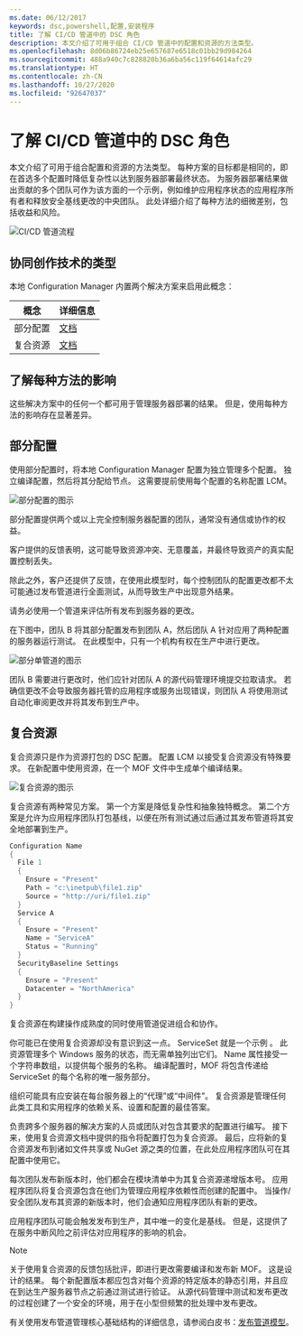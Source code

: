 ```yaml
---
ms.date: 06/12/2017
keywords: dsc,powershell,配置,安装程序
title: 了解 CI/CD 管道中的 DSC 角色
description: 本文介绍了可用于组合 CI/CD 管道中的配置和资源的方法类型。
ms.openlocfilehash: 8d06b86724eb25e657687e6518c01bb29d984264
ms.sourcegitcommit: 488a940c7c828820b36a6ba56c119f64614afc29
ms.translationtype: HT
ms.contentlocale: zh-CN
ms.lasthandoff: 10/27/2020
ms.locfileid: "92647037"
---
```

# <a name="understanding-dscs-role-in-a-cicd-pipeline"></a>了解 CI/CD 管道中的 DSC 角色

本文介绍了可用于组合配置和资源的方法类型。
每种方案的目标都是相同的，即在首选多个配置时降低复杂性以达到服务器部署最终状态。 为服务器部署结果做出贡献的多个团队可作为该方面的一个示例，例如维护应用程序状态的应用程序所有者和释放安全基线更改的中央团队。 此处详细介绍了每种方法的细微差别，包括收益和风险。

![CI/CD 管道流程](media/authoringAdvanced/Pipeline.jpg)

## <a name="types-of-collaborative-authoring-techniques"></a>协同创作技术的类型

本地 Configuration Manager 内置两个解决方案来启用此概念：

|        概念         |                    详细信息                     |
| ---------------------- | ----------------------------------------------------------- |
| 部分配置 | [文档](../pull-server/partialConfigs.md)           |
| 复合资源    | [文档](../resources/authoringResourceComposite.md) |

## <a name="understanding-the-impact-of-each-approach"></a>了解每种方法的影响

这些解决方案中的任何一个都可用于管理服务器部署的结果。 但是，使用每种方法的影响存在显著差异。

## <a name="partial-configurations"></a>部分配置

使用部分配置时，将本地 Configuration Manager 配置为独立管理多个配置。 独立编译配置，然后将其分配给节点。 这需要提前使用每个配置的名称配置 LCM。

![部分配置的图示](media/authoringAdvanced/PartialConfiguration.jpg)

部分配置提供两个或以上完全控制服务器配置的团队，通常没有通信或协作的权益。

客户提供的反馈表明，这可能导致资源冲突、无意覆盖，并最终导致资产的真实配置控制丢失。

除此之外，客户还提供了反馈，在使用此模型时，每个控制团队的配置更改都不太可能通过发布管道进行全面测试，从而导致生产中出现意外结果。

请务必使用一个管道来评估所有发布到服务器的更改。 

在下图中，团队 B 将其部分配置发布到团队 A，然后团队 A 针对应用了两种配置的服务器运行测试。 在此模型中，只有一个机构有权在生产中进行更改。

![部分单管道的图示](media/authoringAdvanced/PartialSinglePipeline.jpg)

团队 B 需要进行更改时，他们应针对团队 A 的源代码管理环境提交拉取请求。 若确信更改不会导致服务器托管的应用程序或服务出现错误，则团队 A 将使用测试自动化审阅更改并将其发布到生产中。

## <a name="composite-resources"></a>复合资源

复合资源只是作为资源打包的 DSC 配置。 配置 LCM 以接受复合资源没有特殊要求。 在新配置中使用资源，在一个 MOF 文件中生成单个编译结果。

![复合资源的图示](media/authoringAdvanced/CompositeResource.jpg)

复合资源有两种常见方案。 第一个方案是降低复杂性和抽象独特概念。 第二个方案是允许为应用程序团队打包基线，以便在所有测试通过后通过其发布管道将其安全地部署到生产。

```PowerShell
Configuration Name
{
  File 1
  {
    Ensure = "Present"
    Path = "c:\inetpub\file1.zip"
    Source = "http://uri/file1.zip"
  }
  Service A
  {
    Ensure = "Present"
    Name = "ServiceA"
    Status = "Running"
  }
  SecurityBaseline Settings
  {
    Ensure = "Present"
    Datacenter = "NorthAmerica"
  }
}
```

复合资源在构建操作成熟度的同时使用管道促进组合和协作。

你可能已在使用复合资源却没有意识到这一点。 ServiceSet 就是一个示例  。
此资源管理多个 Windows 服务的状态，而无需单独列出它们。 Name 属性接受一个字符串数组，以提供每个服务的名称。 编译配置时，MOF 将包含传递给 ServiceSet 的每个名称的唯一服务部分。

组织可能具有应安装在每台服务器上的“代理”或“中间件”。 复合资源是管理任何此类工具和实用程序的依赖关系、设置和配置的最佳答案。

负责跨多个服务器的解决方案的人员或团队对包含其要求的配置进行编写。 接下来，使用复合资源文档中提供的指令将配置打包为复合资源。 最后，应将新的复合资源发布到诸如文件共享或 NuGet 源之类的位置，在此处应用程序团队可在其配置中使用它。

每次团队发布新版本时，他们都会在模块清单中为其复合资源递增版本号。 应用程序团队将复合资源包含在他们为管理应用程序依赖性而创建的配置中。 当操作/安全团队发布其资源的新版本时，他们会通知应用程序团队有新的更改。

应用程序团队可能会触发发布到生产，其中唯一的变化是基线。
但是，这提供了在服务中断风险之前评估对应用程序的影响的机会。

> [!NOTE]
> 关于使用复合资源的反馈包括批评，即进行更改需要编译和发布新 MOF。 这是设计的结果。 每个新配置版本都应包含对每个资源的特定版本的静态引用，并且应在到达生产服务器节点之前通过测试进行验证。 从源代码管理中测试和发布更改的过程创建了一个安全的环境，用于在小型但频繁的批处理中发布更改。

有关使用发布管道管理核心基础结构的详细信息，请参阅白皮书：[发布管道模型](../further-reading/whitepapers.md)。
